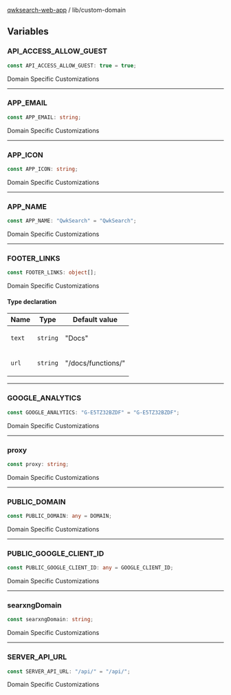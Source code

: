 [qwksearch-web-app](../modules.md) / lib/custom-domain

## Variables

### API\_ACCESS\_ALLOW\_GUEST

```ts
const API_ACCESS_ALLOW_GUEST: true = true;
```

Domain Specific Customizations

***

### APP\_EMAIL

```ts
const APP_EMAIL: string;
```

Domain Specific Customizations

***

### APP\_ICON

```ts
const APP_ICON: string;
```

Domain Specific Customizations

***

### APP\_NAME

```ts
const APP_NAME: "QwkSearch" = "QwkSearch";
```

Domain Specific Customizations

***

### FOOTER\_LINKS

```ts
const FOOTER_LINKS: object[];
```

Domain Specific Customizations

#### Type declaration

<table>
<thead>
<tr>
<th>Name</th>
<th>Type</th>
<th>Default value</th>
</tr>
</thead>
<tbody>
<tr>
<td>

`text`

</td>
<td>

`string`

</td>
<td>

"Docs"

</td>
</tr>
<tr>
<td>

`url`

</td>
<td>

`string`

</td>
<td>

"/docs/functions/"

</td>
</tr>
</tbody>
</table>

***

### GOOGLE\_ANALYTICS

```ts
const GOOGLE_ANALYTICS: "G-E5TZ32BZDF" = "G-E5TZ32BZDF";
```

Domain Specific Customizations

***

### proxy

```ts
const proxy: string;
```

Domain Specific Customizations

***

### PUBLIC\_DOMAIN

```ts
const PUBLIC_DOMAIN: any = DOMAIN;
```

Domain Specific Customizations

***

### PUBLIC\_GOOGLE\_CLIENT\_ID

```ts
const PUBLIC_GOOGLE_CLIENT_ID: any = GOOGLE_CLIENT_ID;
```

Domain Specific Customizations

***

### searxngDomain

```ts
const searxngDomain: string;
```

Domain Specific Customizations

***

### SERVER\_API\_URL

```ts
const SERVER_API_URL: "/api/" = "/api/";
```

Domain Specific Customizations

